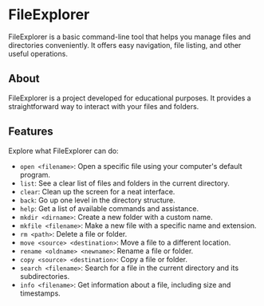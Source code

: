 # FileExplorer

FileExplorer is a basic command-line tool that helps you manage files and directories conveniently. It offers easy navigation, file listing, and other useful operations.

## About

FileExplorer is a project developed for educational purposes. It provides a straightforward way to interact with your files and folders.

## Features

Explore what FileExplorer can do:

- `open <filename>`: Open a specific file using your computer's default program.
- `list`: See a clear list of files and folders in the current directory.
- `clear`: Clean up the screen for a neat interface.
- `back`: Go up one level in the directory structure.
- `help`: Get a list of available commands and assistance.
- `mkdir <dirname>`: Create a new folder with a custom name.
- `mkfile <filename>`: Make a new file with a specific name and extension.
- `rm <path>`: Delete a file or folder.
- `move <source> <destination>`: Move a file to a different location.
- `rename <oldname> <newname>`: Rename a file or folder.
- `copy <source> <destination>`: Copy a file or folder.
- `search <filename>`: Search for a file in the current directory and its subdirectories.
- `info <filename>`: Get information about a file, including size and timestamps.

